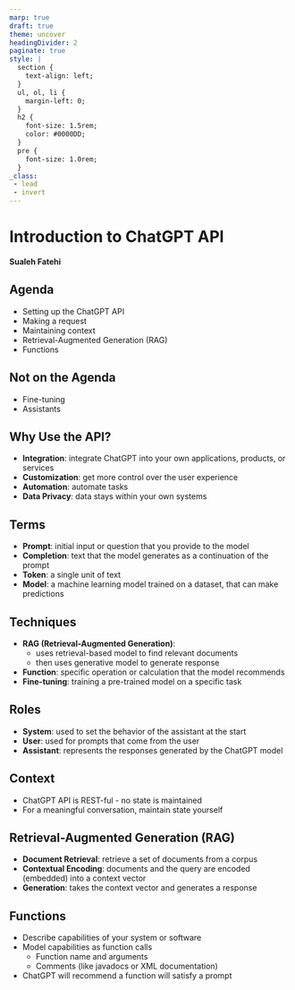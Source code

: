 ```yaml
---
marp: true
draft: true
theme: uncover
headingDivider: 2
paginate: true
style: |
  section {
    text-align: left;
  }
  ul, ol, li {
    margin-left: 0;
  }
  h2 {
    font-size: 1.5rem;
    color: #0000DD;
  }
  pre {
    font-size: 1.0rem;
  }
_class:
 - lead
 - invert
---
```


# Introduction to ChatGPT API

**Sualeh Fatehi**

## Agenda

- Setting up the ChatGPT API
- Making a request
- Maintaining context
- Retrieval-Augmented Generation (RAG)
- Functions


## Not on the Agenda

- Fine-tuning
- Assistants


## Why Use the API?

- **Integration**: integrate ChatGPT into your own applications, products, or services
- **Customization**: get more control over the user experience
- **Automation**: automate tasks
- **Data Privacy**: data stays within your own systems


## Terms

- **Prompt**: initial input or question that you provide to the model
- **Completion**: text that the model generates as a continuation of the prompt
- **Token**: a single unit of text
- **Model**: a machine learning model trained on a dataset, that can make predictions


## Techniques

- **RAG (Retrieval-Augmented Generation)**: 
  - uses retrieval-based model to find relevant documents
  - then uses generative model to generate response 
- **Function**: specific operation or calculation that the model recommends
- **Fine-tuning**: training a pre-trained model on a specific task


## Roles

- **System**: used to set the behavior of the assistant at the start
- **User**: used for prompts that come from the user
- **Assistant**: represents the responses generated by the ChatGPT model


## Context

- ChatGPT API is REST-ful - no state is maintained
- For a meaningful conversation, maintain state yourself


## Retrieval-Augmented Generation (RAG)

- **Document Retrieval**: retrieve a set of documents from a corpus
- **Contextual Encoding**: documents and the query are encoded (embedded) into a context vector
- **Generation**: takes the context vector and generates a response


## Functions

- Describe capabilities of your system or software
- Model capabilities as function calls 
  - Function name and arguments
  - Comments (like javadocs or XML documentation)
- ChatGPT will recommend a function will satisfy a prompt
